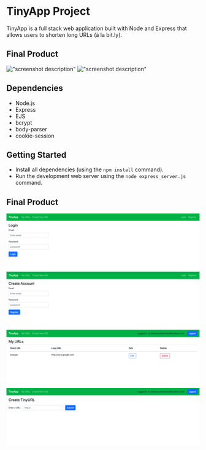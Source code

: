 # TinyApp Project

TinyApp is a full stack web application built with Node and Express that allows users to shorten long URLs (à la bit.ly).

## Final Product

!["screenshot description"](#)
!["screenshot description"](#)

## Dependencies

- Node.js
- Express
- EJS
- bcrypt
- body-parser
- cookie-session

## Getting Started

- Install all dependencies (using the `npm install` command).
- Run the development web server using the `node express_server.js` command.

## Final Product

!["Screenshot of Login page"](https://github.com/reshmaushakumari/tinyApp/blob/master/docs/login.png)
!["Screenshot of register page"](https://github.com/reshmaushakumari/tinyApp/blob/master/docs/register.png)
!["Screenshot of url page"](https://github.com/reshmaushakumari/tinyApp/blob/master/docs/urls-page.png)
!["Screenshot of new url create page"](https://github.com/reshmaushakumari/tinyApp/blob/master/docs/newurl-page.png)


